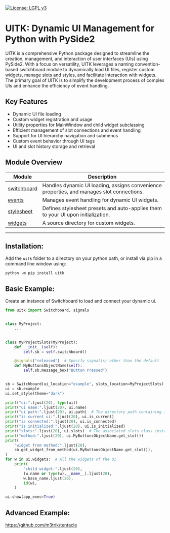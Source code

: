 [![License: LGPL v3](https://img.shields.io/badge/License-LGPL%20v3-blue.svg)](https://www.gnu.org/licenses/lgpl-3.0.en.html)

# UITK: Dynamic UI Management for Python with PySide2

UITK is a comprehensive Python package designed to streamline the creation, management, and interaction of user interfaces (UIs) using PySide2. With a focus on versatility, UITK leverages a naming convention-based switchboard module to dynamically load UI files, register custom widgets, manage slots and styles, and facilitate interaction with widgets. The primary goal of UITK is to simplify the development process of complex UIs and enhance the efficiency of event handling.

## Key Features

- Dynamic UI file loading
- Custom widget registration and usage
- Utility properties for MainWindow and child widget subclassing
- Efficient management of slot connections and event handling
- Support for UI hierarchy navigation and submenus
- Custom event behavior through UI tags
- UI and slot history storage and retrieval

## Module Overview

Module | Description
------- | -------
[switchboard](https://github.com/m3trik/uitk/blob/main/uitk/switchboard.py) | Handles dynamic UI loading, assigns convenience properties, and manages slot connections.
[events](https://github.com/m3trik/uitk/blob/main/uitk/events.py) | Manages event handling for dynamic UI widgets.
[stylesheet](https://github.com/m3trik/tentacle/blob/main/uitk/stylesheet.py) | Defines stylesheet presets and auto-applies them to your UI upon initialization.
[widgets](https://github.com/m3trik/tentacle/blob/main/uitk/widgets) | A source directory for custom widgets.

---

## Installation:

Add the `uitk` folder to a directory on your python path, or
install via pip in a command line window using:
```shell
python -m pip install uitk
```

## Basic Example:

Create an instance of Switchboard to load and connect your dynamic ui.
```python
from uitk import Switchboard, signals


class MyProject:
    ...


class MyProjectSlots(MyProject):
    def __init__(self):
        self.sb = self.switchboard()

    @signals("released")  # Specify signal(s) other than the default
    def MyButtonsObjectName(self):
        self.sb.message_box("Button Pressed")


sb = Switchboard(ui_location="example", slots_location=MyProjectSlots)
ui = sb.example
ui.set_style(theme="dark")

print("ui:".ljust(20), type(ui))
print("ui name:".ljust(20), ui.name)
print("ui path:".ljust(20), ui.path)  # The directory path containing the UI file
print("is current ui:".ljust(20), ui.is_current)
print("is connected:".ljust(20), ui.is_connected)
print("is initialized:".ljust(20), ui.is_initialized)
print("slots:".ljust(20), ui.slots)  # The associated slots class instance
print("method:".ljust(20), ui.MyButtonsObjectName.get_slot())
print(
    "widget from method:".ljust(20),
    sb.get_widget_from_method(ui.MyButtonsObjectName.get_slot()),
)
for w in ui.widgets:  # All the widgets of the UI
    print(
        "child widget:".ljust(20),
        (w.name or type(w).__name__).ljust(20),
        w.base_name.ljust(20),
        id(w),
    )

ui.show(app_exec=True)
```
## Advanced Example:

https://github.com/m3trik/tentacle
